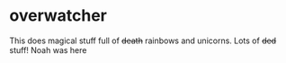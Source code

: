# overwatcher
This does magical stuff full of ~~death~~ rainbows and unicorns. Lots of ~~ded~~ stuff!
Noah was here
